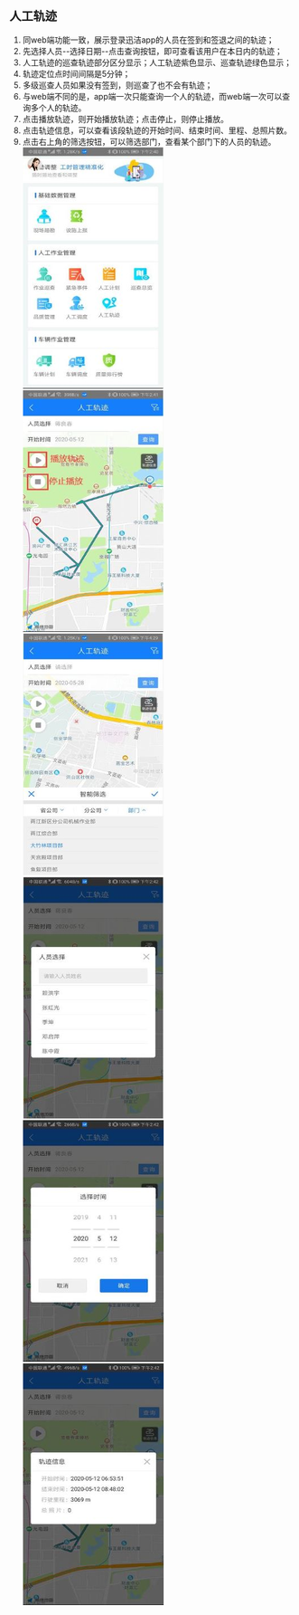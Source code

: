 ## 人工轨迹
1. 同web端功能一致，展示登录迅洁app的人员在签到和签退之间的轨迹；
2. 先选择人员--选择日期--点击查询按钮，即可查看该用户在本日内的轨迹；
3. 人工轨迹的巡查轨迹部分区分显示；人工轨迹紫色显示、巡查轨迹绿色显示；
4. 轨迹定位点时间间隔是5分钟；
5. 多级巡查人员如果没有签到，则巡查了也不会有轨迹；
6. 与web端不同的是，app端一次只能查询一个人的轨迹，而web端一次可以查询多个人的轨迹。
7. 点击播放轨迹，则开始播放轨迹；点击停止，则停止播放。
8. 点击轨迹信息，可以查看该段轨迹的开始时间、结束时间、里程、总照片数。
9. 点击右上角的筛选按钮，可以筛选部门，查看某个部门下的人员的轨迹。
![](images/2020052803.jpg)![](images/2020052804.jpg)
![](images/2020052810.jpg)![](images/2020052805.jpg)
![](images/2020052806.jpg)![](images/2020052807.jpg)
  